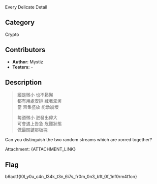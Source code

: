 Every Delicate Detail

## Category

Crypto

## Contributors

-   **Author:** Mystiz
-   **Testers:** -

## Description

> 縱是微小 也不鬆懈  
> 都有用處安排 藏著澎湃  
> 當 齊集盛放 能敵崩壞  
>   
> 每道微小 迸發出偉大  
> 可會遇上告急 危難狀態  
> 做最關鍵那板塊  

Can you distinguish the two random streams which are xorred together?

Attachment: {ATTACHMENT_LINK}

## Flag

b6actf{l0l_y0u_c4n_l34k_t3n_6i7s_fr0m_0n3_b1t_0f_1nf0rm4t1on}